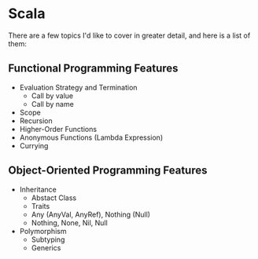 Scala
======

There are a few topics I'd like to cover in greater detail, and here is a list of them:

Functional Programming Features
------

- Evaluation Strategy and Termination
    - Call by value
    - Call by name
- Scope
- Recursion
- Higher-Order Functions
- Anonymous Functions (Lambda Expression)
- Currying

Object-Oriented Programming Features
------

- Inheritance
    - Abstact Class
    - Traits
    - Any (AnyVal, AnyRef), Nothing (Null)
    - Nothing, None, Nil, Null
- Polymorphism
    - Subtyping
    - Generics
